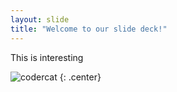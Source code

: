 ```yaml
---
layout: slide
title: "Welcome to our slide deck!"
---
```


This is interesting

![codercat](https://octodex.github.com/codercat.jpg)
{: .center}
